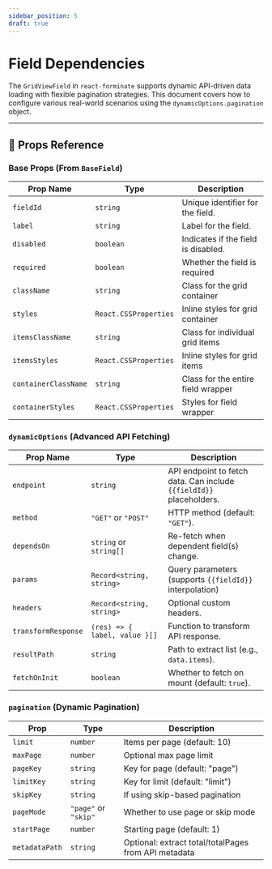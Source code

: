 ```yaml
---
sidebar_position: 5
draft: true
---
```


# Field Dependencies

The `GridViewField` in `react-forminate` supports dynamic API-driven data loading with flexible pagination strategies. This document covers how to configure various real-world scenarios using the `dynamicOptions.pagination` object.

---

## 🔧 Props Reference

### **Base Props (From `BaseField`)**

| Prop Name            | Type                  | Description                         |
| -------------------- | --------------------- | ----------------------------------- |
| `fieldId`            | `string`              | Unique identifier for the field.    |
| `label`              | `string`              | Label for the field.                |
| `disabled`           | `boolean`             | Indicates if the field is disabled. |
| `required`           | `boolean`             | Whether the field is required       |
| `className`          | `string`              | Class for the grid container        |
| `styles`             | `React.CSSProperties` | Inline styles for grid container    |
| `itemsClassName`     | `string`              | Class for individual grid items     |
| `itemsStyles`        | `React.CSSProperties` | Inline styles for grid items        |
| `containerClassName` | `string`              | Class for the entire field wrapper  |
| `containerStyles`    | `React.CSSProperties` | Styles for field wrapper            |

### **`dynamicOptions` (Advanced API Fetching)**

| Prop Name           | Type                          | Description                                                         |
| ------------------- | ----------------------------- | ------------------------------------------------------------------- |
| `endpoint`          | `string`                      | API endpoint to fetch data. Can include `{{fieldId}}` placeholders. |
| `method`            | `"GET"` or `"POST"`           | HTTP method (default: `"GET"`).                                     |
| `dependsOn`         | `string` or `string[]`        | Re-fetch when dependent field(s) change.                            |
| `params`            | `Record<string, string>`      | Query parameters (supports `{{fieldId}}` interpolation)             |
| `headers`           | `Record<string, string>`      | Optional custom headers.                                            |
| `transformResponse` | `(res) => { label, value }[]` | Function to transform API response.                                 |
| `resultPath`        | `string`                      | Path to extract list (e.g., `data.items`).                          |
| `fetchOnInit`       | `boolean`                     | Whether to fetch on mount (default: `true`).                        |

### **`pagination` (Dynamic Pagination)**

| Prop           | Type                 | Description                                          |
| -------------- | -------------------- | ---------------------------------------------------- |
| `limit`        | `number`             | Items per page (default: 10)                         |
| `maxPage`      | `number`             | Optional max page limit                              |
| `pageKey`      | `string`             | Key for page (default: "page")                       |
| `limitKey`     | `string`             | Key for limit (default: "limit")                     |
| `skipKey`      | `string`             | If using skip-based pagination                       |
| `pageMode`     | `"page"` or `"skip"` | Whether to use page or skip mode                     |
| `startPage`    | `number`             | Starting page (default: 1)                           |
| `metadataPath` | `string`             | Optional: extract total/totalPages from API metadata |
